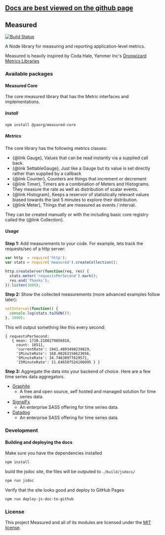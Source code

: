 ## [Docs are best viewed on the github page](https://yaorg.github.io/node-measured/)

## Measured

[![Build Status](https://secure.travis-ci.org/yaorg/node-measured.png)](http://travis-ci.org/yaorg/node-measured)

A Node library for measuring and reporting application-level metrics.

Measured is heavily inspired by Coda Hale, Yammer Inc's [Dropwizard Metrics Libraries](https://github.com/dropwizard/metrics) 

### Available packages

#### Measured Core

The core measured library that has the Metric interfaces and implementations.

##### Install

```
npm install @yaorg/measured-core
```

##### Metrics

The core library has the following metrics classes:

- {@link Gauge}, Values that can be read instantly via a supplied call back.
- {@link SettableGauge}, Just like a Gauge but its value is set directly rather than supplied by a callback
- {@link Counter}, Counters are things that increment or decrement
- {@link Timer}, Timers are a combination of Meters and Histograms. They measure the rate as well as distribution of scalar events.
- {@link Histogram}, Keeps a reservoir of statistically relevant values biased towards the last 5 minutes to explore their distribution.
- {@link Meter}, Things that are measured as events / interval.

They can be created manually or with the including basic core registry called the {@link Collection}.

##### Usage

**Step 1:** Add measurements to your code. For example, lets track the
requests/sec of a http server:

```js
var http  = require('http');
var stats = require('measured').createCollection();

http.createServer(function(req, res) {
  stats.meter('requestsPerSecond').mark();
  res.end('Thanks');
}).listen(3000);
```

**Step 2:** Show the collected measurements (more advanced examples follow later):

```js
setInterval(function() {
  console.log(stats.toJSON());
}, 1000);
```

This will output something like this every second:

```
{ requestsPerSecond:
   { mean: 1710.2180279856818,
     count: 10511,
     'currentRate': 1941.4893498239829,
     '1MinuteRate': 168.08263156623656,
     '5MinuteRate': 34.74630977619571,
     '15MinuteRate': 11.646507524106095 } }
```

**Step 3:** Aggregate the data into your backend of choice.
Here are a few time series data aggregators.
- [Graphite](http://graphite.wikidot.com/)
    - A free and open source, self hosted and managed solution for time series data.
- [SignalFx](https://signalfx.com/)
    - An enterprise SASS offering for time series data.
- [Datadog](https://www.datadoghq.com/)
    - An enterprise SASS offering for time series data.

### Development

#### Building and deploying the docs

Make sure you have the dependencies installed

```bash
npm install
```

build the jsdoc site, the files will be outputed to `./build/jsdocs/`

```bash
npm run jsdoc
```

Verify that the site looks good and deploy to GitHub Pages

```bash
npm run deploy-js-doc-to-github
```

### License

This project Measured and all of its modules are licensed under the [MIT license](https://github.com/yaorg/node-measured/blob/master/Makefile).
